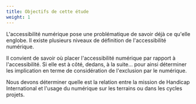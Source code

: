 ```yaml
---
title: Objectifs de cette étude
weight: 1
---
```



L'accessibilité numérique pose une problématique de savoir déjà ce qu'elle englobe. Il existe plusieurs niveaux de définition de l'accessibilité numérique.

Il convient de savoir où placer l'accessibilité numérique par rapport à l'accessibilité. Si elle est à côté, dedans, à la suite... pour ainsi déterminer les implication en terme de considération de l'exclusion par le numérique.

Nous devons déterminer quelle est la relation entre la mission de Handicap International et l'usage du numérique sur les terrains ou dans les cycles projets.

